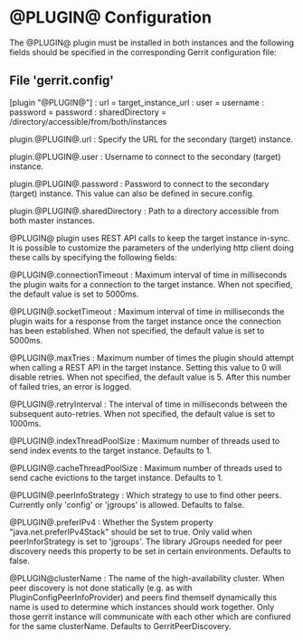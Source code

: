 @PLUGIN@ Configuration
=========================

The @PLUGIN@ plugin must be installed in both instances and the following fields
should be specified in the corresponding Gerrit configuration file:

File 'gerrit.config'
--------------------

[plugin "@PLUGIN@"]
:  url = target_instance_url
:  user = username
:  password = password
:  sharedDirectory = /directory/accessible/from/both/instances

plugin.@PLUGIN@.url
:   Specify the URL for the secondary (target) instance.

plugin.@PLUGIN@.user
:   Username to connect to the secondary (target) instance.

plugin.@PLUGIN@.password
:   Password to connect to the secondary (target) instance. This value can
     also be defined in secure.config.

plugin.@PLUGIN@.sharedDirectory
:   Path to a directory accessible from both master instances.

@PLUGIN@ plugin uses REST API calls to keep the target instance in-sync. It
is possible to customize the parameters of the underlying http client doing these
calls by specifying the following fields:

@PLUGIN@.connectionTimeout
:   Maximum interval of time in milliseconds the plugin waits for a connection
    to the target instance. When not specified, the default value is set to 5000ms.

@PLUGIN@.socketTimeout
:   Maximum interval of time in milliseconds the plugin waits for a response from the
    target instance once the connection has been established. When not specified,
    the default value is set to 5000ms.

@PLUGIN@.maxTries
:   Maximum number of times the plugin should attempt when calling a REST API in
    the target instance. Setting this value to 0 will disable retries. When not
    specified, the default value is 5. After this number of failed tries, an
    error is logged.

@PLUGIN@.retryInterval
:   The interval of time in milliseconds between the subsequent auto-retries.
    When not specified, the default value is set to 1000ms.

@PLUGIN@.indexThreadPoolSize
:   Maximum number of threads used to send index events to the target instance.
    Defaults to 1.

@PLUGIN@.cacheThreadPoolSize
:   Maximum number of threads used to send cache evictions to the target instance.
    Defaults to 1.

@PLUGIN@.peerInfoStrategy
:   Which strategy to use to find other peers. Currently only 'config' or 'jgroups'
    is allowed.
    Defaults to false.

@PLUGIN@.preferIPv4
:   Whether the System property "java.net.preferIPv4Stack" should be set to true.
    Only valid when peerInforStrategy is set to 'jgroups'. The library JGroups
    needed for peer discovery needs this property to be set in certain environments.
    Defaults to false.

@PLUGIN@clusterName
:   The name of the high-availability cluster. When peer discovery is not done statically
    (e.g. as with PluginConfigPeerInfoProvider) and peers find themself dynamically this
    name is used to determine which instances should work together. Only those gerrit
    instance will communicate with each other which are confiured for the same clusterName.
    Defaults to GerritPeerDiscovery.
